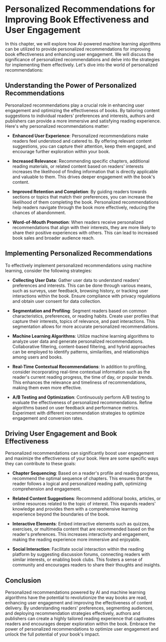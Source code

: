 Personalized Recommendations for Improving Book Effectiveness and User Engagement
==========================================================================================

In this chapter, we will explore how AI-powered machine learning algorithms can be utilized to provide personalized recommendations for improving book effectiveness and enhancing user engagement. We will discuss the significance of personalized recommendations and delve into the strategies for implementing them effectively. Let's dive into the world of personalized recommendations:

**Understanding the Power of Personalized Recommendations**
-----------------------------------------------------------

Personalized recommendations play a crucial role in enhancing user engagement and optimizing the effectiveness of books. By tailoring content suggestions to individual readers' preferences and interests, authors and publishers can provide a more immersive and satisfying reading experience. Here's why personalized recommendations matter:

* **Enhanced User Experience**: Personalized recommendations make readers feel understood and catered to. By offering relevant content suggestions, you can capture their attention, keep them engaged, and encourage further exploration within your book.

* **Increased Relevance**: Recommending specific chapters, additional reading materials, or related content based on readers' interests increases the likelihood of finding information that is directly applicable and valuable to them. This drives deeper engagement with the book's content.

* **Improved Retention and Completion**: By guiding readers towards sections or topics that match their preferences, you can increase the likelihood of them completing the book. Personalized recommendations help readers navigate through the book more effectively, reducing the chances of abandonment.

* **Word-of-Mouth Promotion**: When readers receive personalized recommendations that align with their interests, they are more likely to share their positive experiences with others. This can lead to increased book sales and broader audience reach.

**Implementing Personalized Recommendations**
---------------------------------------------

To effectively implement personalized recommendations using machine learning, consider the following strategies:

* **Collecting User Data**: Gather user data to understand readers' preferences and interests. This can be done through various means, such as surveys, user feedback, browsing history, or tracking user interactions within the book. Ensure compliance with privacy regulations and obtain user consent for data collection.

* **Segmentation and Profiling**: Segment readers based on common characteristics, preferences, or reading habits. Create user profiles that capture their interests, topics of relevance, and past interactions. This segmentation allows for more accurate personalized recommendations.

* **Machine Learning Algorithms**: Utilize machine learning algorithms to analyze user data and generate personalized recommendations. Collaborative filtering, content-based filtering, and hybrid approaches can be employed to identify patterns, similarities, and relationships among users and books.

* **Real-Time Contextual Recommendations**: In addition to profiling, consider incorporating real-time contextual information such as the reader's current reading progress, the time of day, or popular trends. This enhances the relevance and timeliness of recommendations, making them even more effective.

* **A/B Testing and Optimization**: Continuously perform A/B testing to evaluate the effectiveness of personalized recommendations. Refine algorithms based on user feedback and performance metrics. Experiment with different recommendation strategies to optimize engagement and conversion rates.

**Driving User Engagement and Book Effectiveness**
--------------------------------------------------

Personalized recommendations can significantly boost user engagement and maximize the effectiveness of your book. Here are some specific ways they can contribute to these goals:

* **Chapter Sequencing**: Based on a reader's profile and reading progress, recommend the optimal sequence of chapters. This ensures that the reader follows a logical and personalized reading path, optimizing comprehension and engagement.

* **Related Content Suggestions**: Recommend additional books, articles, or online resources related to the topic of interest. This expands readers' knowledge and provides them with a comprehensive learning experience beyond the boundaries of the book.

* **Interactive Elements**: Embed interactive elements such as quizzes, exercises, or multimedia content that are recommended based on the reader's preferences. This increases interactivity and engagement, making the reading experience more immersive and enjoyable.

* **Social Interaction**: Facilitate social interaction within the reading platform by suggesting discussion forums, connecting readers with similar interests, or enabling book clubs. This fosters a sense of community and encourages readers to share their thoughts and insights.

**Conclusion**
--------------

Personalized recommendations powered by AI and machine learning algorithms have the potential to revolutionize the way books are read, enhancing user engagement and improving the effectiveness of content delivery. By understanding readers' preferences, segmenting audiences, and deploying recommendation strategies effectively, authors and publishers can create a highly tailored reading experience that captivates readers and encourages deeper exploration within the book. Embrace the power of personalized recommendations to optimize user engagement and unlock the full potential of your book's impact.
